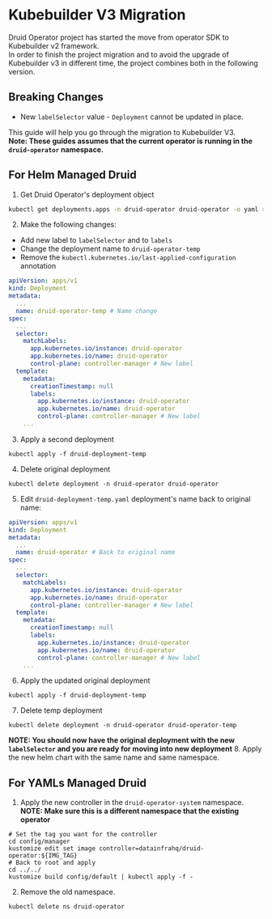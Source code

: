 # Kubebuilder V3 Migration

Druid Operator project has started the move from operator SDK to Kubebuilder v2 framework.</br>
In order to finish the project migration and to avoid the upgrade of Kubebuilder v3 in different time,
the project combines both in the following version.

## Breaking Changes
- New `labelSelector` value - `Deployment` cannot be updated in place.

This guide will help you go through the migration to Kubebuilder V3.</br>
<b>Note: These guides assumes that the current operator is running in the `druid-operator` namespace.</b>

## For Helm Managed Druid
1. Get Druid Operator's deployment object
```bash
kubectl get deployments.apps -n druid-operator druid-operator -o yaml > druid-deployment-temp.yaml
```
2. Make the following changes:
- Add new label to `labelSelector` and to `labels`
- Change the deployment name to `druid-operator-temp`
- Remove the `kubectl.kubernetes.io/last-applied-configuration` annotation
```yaml
apiVersion: apps/v1
kind: Deployment
metadata:
  ...
  name: druid-operator-temp # Name change
spec:
  ...
  selector:
    matchLabels:
      app.kubernetes.io/instance: druid-operator
      app.kubernetes.io/name: druid-operator
      control-plane: controller-manager # New label
  template:
    metadata:
      creationTimestamp: null
      labels:
        app.kubernetes.io/instance: druid-operator
        app.kubernetes.io/name: druid-operator
        control-plane: controller-manager # New label
    ...
```

3. Apply a second deployment
```shell
kubectl apply -f druid-deployment-temp
```

4. Delete original deployment
```shell
kubectl delete deployment -n druid-operator druid-operator
```

5. Edit `druid-deployment-temp.yaml` deployment's name back to original name:
```yaml
apiVersion: apps/v1
kind: Deployment
metadata:
  ...
  name: druid-operator # Back to original name
spec:
  ...
  selector:
    matchLabels:
      app.kubernetes.io/instance: druid-operator
      app.kubernetes.io/name: druid-operator
      control-plane: controller-manager # New label
  template:
    metadata:
      creationTimestamp: null
      labels:
        app.kubernetes.io/instance: druid-operator
        app.kubernetes.io/name: druid-operator
        control-plane: controller-manager # New label
    ...
```

6. Apply the updated original deployment
```shell
kubectl apply -f druid-deployment-temp
```

7. Delete temp deployment
```shell
kubectl delete deployment -n druid-operator druid-operator-temp
```

<b>NOTE: You should now have the original deployment with the new `labelSelector` and you are ready for moving into new deployment</b>
8. Apply the new helm chart with the same name and same namespace.


## For YAMLs Managed Druid
1. Apply the new controller in the `druid-operator-system` namespace.  
<b>NOTE: Make sure this is a different namespace that the existing operator</b>
```shell
# Set the tag you want for the controller
cd config/manager
kustomize edit set image controller=datainfrahq/druid-operator:${IMG_TAG}
# Back to root and apply
cd ../../
kustomize build config/default | kubectl apply -f -
```
2. Remove the old namespace.
```shell
kubectl delete ns druid-operator
```